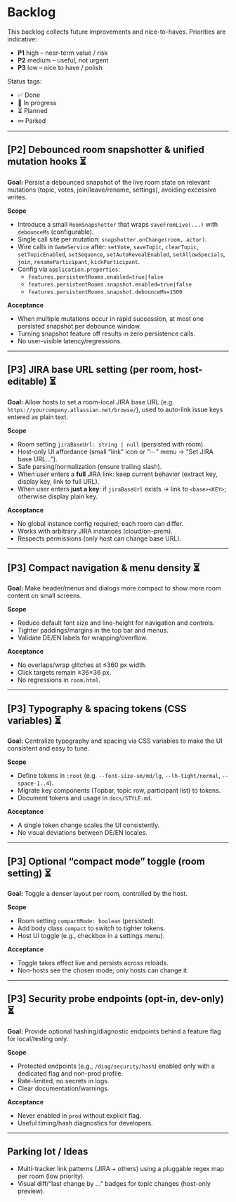 # Backlog

This backlog collects future improvements and nice-to-haves. Priorities are indicative:
- **P1** high – near-term value / risk
- **P2** medium – useful, not urgent
- **P3** low – nice to have / polish

Status tags:
- ✅ Done
- 🚧 In progress
- ⏳ Planned
- 💤 Parked

---

## [P2] Debounced room snapshotter & unified mutation hooks ⏳
**Goal:** Persist a debounced snapshot of the live room state on relevant mutations (topic, votes, join/leave/rename, settings), avoiding excessive writes.

**Scope**
- Introduce a small `RoomSnapshotter` that wraps `saveFromLive(...)` with `debounceMs` (configurable).
- Single call site per mutation: `snapshotter.onChange(room, actor)`.
- Wire calls in `GameService` after: `setVote`, `saveTopic`, `clearTopic`, `setTopicEnabled`, `setSequence`, `setAutoRevealEnabled`, `setAllowSpecials`, `join`, `renameParticipant`, `kickParticipant`.
- Config via `application.properties`:
  - `features.persistentRooms.enabled=true|false`
  - `features.persistentRooms.snapshot.enabled=true|false`
  - `features.persistentRooms.snapshot.debounceMs=1500`

**Acceptance**
- When multiple mutations occur in rapid succession, at most one persisted snapshot per debounce window.
- Turning snapshot feature off results in zero persistence calls.
- No user-visible latency/regressions.

---

## [P3] JIRA base URL setting (per room, host-editable) ⏳
**Goal:** Allow hosts to set a room-local JIRA base URL (e.g. `https://yourcompany.atlassian.net/browse/`), used to auto-link issue keys entered as plain text.

**Scope**
- Room setting `jiraBaseUrl: string | null` (persisted with room).
- Host-only UI affordance (small “link” icon or “⋯” menu → “Set JIRA base URL…”).
- Safe parsing/normalization (ensure trailing slash).
- When user enters a **full** JIRA link: keep current behavior (extract key, display key, link to full URL).
- When user enters **just a key**: if `jiraBaseUrl` exists → link to `<base><KEY>`; otherwise display plain key.

**Acceptance**
- No global instance config required; each room can differ.
- Works with arbitrary JIRA instances (cloud/on-prem).
- Respects permissions (only host can change base URL).

---

## [P3] Compact navigation & menu density ⏳
**Goal:** Make header/menus and dialogs more compact to show more room content on small screens.

**Scope**
- Reduce default font size and line-height for navigation and controls.
- Tighter paddings/margins in the top bar and menus.
- Validate DE/EN labels for wrapping/overflow.

**Acceptance**
- No overlaps/wrap glitches at ≤360 px width.
- Click targets remain ≥36×36 px.
- No regressions in `room.html`.

---

## [P3] Typography & spacing tokens (CSS variables) ⏳
**Goal:** Centralize typography and spacing via CSS variables to make the UI consistent and easy to tune.

**Scope**
- Define tokens in `:root` (e.g. `--font-size-sm/md/lg`, `--lh-tight/normal`, `--space-1..4`).
- Migrate key components (Topbar, topic row, participant list) to tokens.
- Document tokens and usage in `docs/STYLE.md`.

**Acceptance**
- A single token change scales the UI consistently.
- No visual deviations between DE/EN locales.

---

## [P3] Optional “compact mode” toggle (room setting) ⏳
**Goal:** Toggle a denser layout per room, controlled by the host.

**Scope**
- Room setting `compactMode: boolean` (persisted).
- Add body class `compact` to switch to tighter tokens.
- Host UI toggle (e.g., checkbox in a settings menu).

**Acceptance**
- Toggle takes effect live and persists across reloads.
- Non-hosts see the chosen mode; only hosts can change it.

---

## [P3] Security probe endpoints (opt-in, dev-only) ⏳
**Goal:** Provide optional hashing/diagnostic endpoints behind a feature flag for local/testing only.

**Scope**
- Protected endpoints (e.g., `/diag/security/hash`) enabled only with a dedicated flag and non-prod profile.
- Rate-limited, no secrets in logs.
- Clear documentation/warnings.

**Acceptance**
- Never enabled in `prod` without explicit flag.
- Useful timing/hash diagnostics for developers.

---

## Parking lot / Ideas
- Multi-tracker link patterns (JIRA + others) using a pluggable regex map per room (low priority).
- Visual diff/“last change by …” badges for topic changes (host-only preview).
